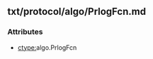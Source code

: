 ## txt/protocol/algo/PrlogFcn.md


### Attributes
<a href="#attributes"></a>
* [ctype:](/txt/ssimdb/dmmeta/ctype.md)algo.PrlogFcn

